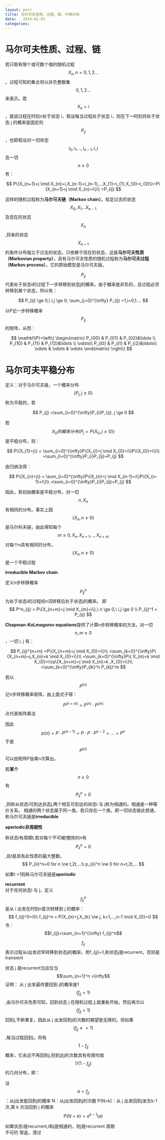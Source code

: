 ```yaml
---
layout: post
title: 马尔可夫性质、过程、链、平稳分布
date:   2019-01-01
categories: 
---
```


# 马尔可夫性质、过程、链
若只取有限个或可数个值的随机过程$${X_{n},n=0,1,2...}$$。过程可知的集合将以非负整数集$${0,1,2...}$$来表示。若$$X_{n}=i$$，就说过程在时刻n处于状态   i，假设每当过程处于状态 i，则在下一时刻将处于状态 j 的概率是固定的$$P_{ij}$$，也即假设对一切状态$$i_{0},i_{1},..,i_{n-1},i,j$$及一切$$n \ge 0$$有：  

$$
P\{X_{n+1}=j \mid X_{n}=i,X_{n-1}=i_{n-1},..,X_{1}=i_{1},X_{0}=i_{0}\}=P\{X_{n+1}=j \mid X_{n}=i\}\\
=P_{ij}
$$

这样的随机过程称为**马尔可夫链（Markov chain）**。给定过去的状态$${X_{0},X_{1}...X_{n-1}}$$及现在的状态$$X_{n}$$,将来的状态$$X_{n+1}$$的条件分布独立于过去的状态，只依赖于现在的状态，这是**马尔可夫性质（Markovian property）**，具有马尔可夫性质的随机过程称为**马尔可夫过程（Markov process）**，它的原始模型是马尔可夫链。

$$P_{ij}$$代表处于状态i的过程下一步转移到状态j的概率。由于概率是非负的，且过程必须转移到某个状态，所以有：  

$$
P_{ij} \ge 0,\ i,j \ge 0; \sum_{j=0}^{\infty} P_{ij} =1,i=0,1....
$$  

以P记一步转移概率$$P_{ij}$$的矩阵，从而：   

$$
\mathbf{P}=\left\{
 \begin{matrix}
   P_{00} & P_{01} & P_{02}&\ldots \\
   P_{10} & P_{11} & P_{12}&\ldots \\
   \vdots\\
   P_{i0} & P_{i1} & P_{i2}&\ldots\\
   \vdots & \vdots & \vdots
  \end{matrix}
  \right\} 
$$  

# 马尔可夫平稳分布   

定义：对于马尔可夫链，一个概率分布$$\{P_{j},j \ge 0 \}$$称为平稳的，若   

$$
P_{j} =\sum_{i=0}^{\infty}P_{i}P_{ij}, j \ge 0
$$

若$$X_{0}的概率分布(P_{j}=P\{X_{0},j \ge 0\})$$是平稳分布，则：   

$$
P\{X_{1}=j\} = \sum_{i=0}^{\infty}P\{X_{i}=j \mid X_{0}=i\}P\{X_{0}=i\}\\
=\sum_{i=0}^{\infty}P_{i}P_{ij}=P_{j}  
$$   

由归纳法得：  

$$
P\{X_{n}=j\} = \sum_{i=0}^{\infty}P\{X_{n}=j \mid X_{n-1}=i\}P\{X_{n-1}=i\}\\
=\sum_{i=0}^{\infty}P_{i}P_{ij}=P_{j}  
$$  

因此，若初始概率是平稳分布，对一切$$n,X_{n}$$有相同的分布。事实上因$$\{X_{n},n \ge 0\}$$是马尔科夫链，由此得知每个$$m \ge 0 ,X_{n},X_{n+1},..,X_{n+m}$$对每个n具有相同的分布，$$\{X_{n},n \ge 0\}$$是一个平稳过程    


**irreducible Markov chain**    

定义n步转移概率$$P^n_{ij}$$为处于状态i的过程经n词转移后处于状态j的概率。 即  
$$
P^n_{ij} = P\{X_{n+m}=j \mid X_{m}=i\},\ n \ge 0,\ i,j \ge 0  \\
P_{ij}^1 = P_{ij}
$$ 

**Chapman-KoLmogorov equations**提供了计算n步转移概率的方法，对一切$$ n ,m \ge 0$$，一切 i, j 有：  

$$
P_{ij}^{n+m} =P\{X_{n+m}=j \mid X_{0}=i\}\\
=\sum_{k=0}^{\infty}P\{X_{n+m}=j,X_{n}=k \mid X_{0}=i\}\\
=\sum_{k=0}^{\infty}P\{ X_{n}=k \mid X_{0}=i\}p\{X_{n+m}=j \mid X_{n}=k ,X_{0}=i\}\\
=\sum_{k=0}^{\infty}P_{ik}^n P_{kj}^m
$$

若以$$P^{(n)}$$记n步转移概率矩阵，由上面式子得：  

$$P^{(n+m)} = P^{(n)} \cdot P^{(m)}$$点代表矩阵乘法  

因此$$p{(n)}=P \cdot P^{(n-1)}=P \cdot P \cdot P^{n-2} =...=P^n$$于是$$P^{(n)}$$可以由矩阵P自乘n次算出。  

若**某个**$$n \ge 0$$有$$P_{ij}^n >0$$,则称从状态i可到达状态j,两个相互可到达的状态i 与 j称为相通的。相通是一种等价关系。
相通的两个状态属于同一类。若只存在一个类，即一切状态彼此想通，称马尔可夫链是**irreducible**

**aperiodic非周期性**  

称状态i有周期t,若对每个不可被t整除的n有$$P_{ii}^n=0$$,且t是具有此性质的最大整数。 
$$
P_{ii}^n=0 for n \ne t,2t,...\\
p_{ii}^n \ne 0 for n=t,2t,...
$$

如果t =1则称马尔可夫链是**aperiodic** 

**recurrent**  
对于任何状态i 与 j，定义$$f_{ij}^n$$是从 i 出发在时刻n首次转移到 j 的概率：  
$$
f_{ij}^0=0\\
f_{ij}^n = P{X_{n}=j,X_{k} \ne j, k=1,...,n-1 \mid X_{0}=i}
$$
令：
$$f_{ij}=\sum_{n=1}^{\infty} f_{ij}^n$$  

$$f_{ij}$$表示过程从i出发迟早转移到状态j的概率。若f_{jj}=1,称状态j是recurrent，否则是transient  

状态 j 是recurrent当且仅当$$\sum_{n=1}^n =\infty$$
证明：
从 j 出发最终要回到 j的概率是1 $$(f_{jj}=1)$$,由马尔可夫性质可知，回到状态 j 在随机过程上就重新开始，然后再次以$$(f_{jj}=1)$$回到j,不断重复，因此从 j 出发回到j的次数的期望是无限的。但如果$$(f_{jj}\ne =1)$$,每当过程回到j，将有$$1-f_{jj}$$概率，它永远不再回到j,则到达j的次数具有有限均值$$1/(1-f_{jj})$$的几何分布，即：  

设$$a=f_{jj}$$：从j出发能回到j的概率
N：从j出发回到j的次数
P(N=k)：从 j 出发回到j发生k-1次,第 k 次没回到 j 的概率
$$
P(N=k)=a^{k-1}(a)
$$

如果状态i是recurrent,i和j是相通的，则j是recurrent
周期  
不可约
常返，滑过


